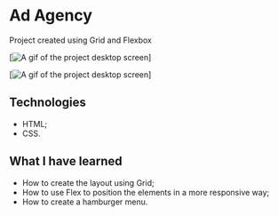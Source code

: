 # Ad Agency

Project created using Grid and Flexbox

[<img src="./src/desktop-screen.gif" alt="A gif of the project desktop screen">]

[<img src="./src/mobile-screen.gif" alt="A gif of the project desktop screen">]

## Technologies
- HTML;
- CSS.

## What I have learned
- How to create the layout using Grid;
- How to use Flex to position the elements in a more responsive way;
- How to create a hamburger menu.
